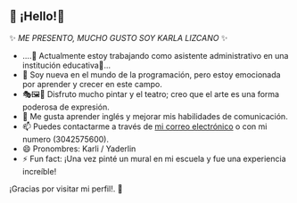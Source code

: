 ## 👋 ¡Hello!👋

✨ *ME PRESENTO, MUCHO GUSTO SOY KARLA LIZCANO* ✨

<!--
*Karla09321/Karla09321* is a ✨ special ✨ repository because its README.md (this file) appears on your GitHub profile.

Here are some ideas to get you started:
-->

- ....🏫​ Actualmente estoy trabajando como asistente administrativo en una institución educativa🏫...
- 🦾 Soy nueva en el mundo de la programación, pero estoy emocionada por aprender y crecer en este campo.
- 🎭​🖼​🎨 Disfruto mucho pintar y el teatro; creo que el arte es una forma poderosa de expresión.
- 💬 Me gusta aprender inglés y mejorar mis habilidades de comunicación.
- 📫 Puedes contactarme a través de [mi correo electrónico](Socutepret@gmail.com) o con mi numero (3042575600).
- 😄 Pronombres: Karli / Yaderlin
- ⚡ Fun fact: ¡Una vez pinté un mural en mi escuela y fue una experiencia increíble!

¡Gracias por visitar mi perfil!. 🌟

